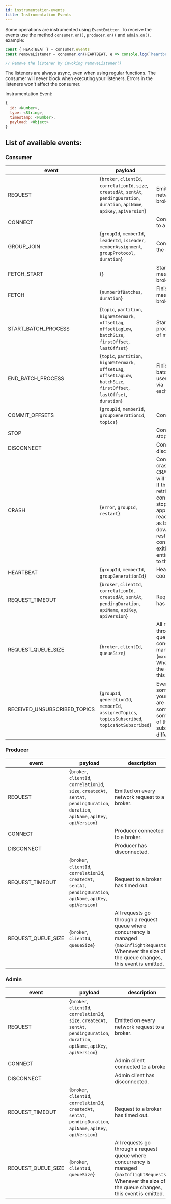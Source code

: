 ```yaml
---
id: instrumentation-events
title: Instrumentation Events
---
```


Some operations are instrumented using `EventEmitter`. To receive the events use the method `consumer.on()`, `producer.on()` and `admin.on()`, example:

```javascript
const { HEARTBEAT } = consumer.events
const removeListener = consumer.on(HEARTBEAT, e => console.log(`heartbeat at ${e.timestamp}`))

// Remove the listener by invoking removeListener()
```

The listeners are always async, even when using regular functions. The consumer will never block when executing your listeners. Errors in the listeners won't affect the consumer.

Instrumentation Event:

```javascript
{
  id: <Number>,
  type: <String>,
  timestamp: <Number>,
  payload: <Object>
}
```

## <a name="list"> List of available events:

### <a name="consumer"></a> Consumer

| event               | payload                                                                                                                                                                                                       | description |
|---------------------|---------------------------------------------------------------------------------------------------------------------------------------------------------------------------------------------------------------|-------------|
| REQUEST             | {`broker`, `clientId`, `correlationId`, `size`, `createdAt`, `sentAt`, `pendingDuration`, `duration`, `apiName`, `apiKey`, `apiVersion`} | Emitted on every network request to a broker |
| CONNECT             |                                                                                                                                                                                                               | Consumer connected to a broker. |
| GROUP_JOIN          | {`groupId`, `memberId`, `leaderId`, `isLeader`, `memberAssignment`, `groupProtocol`, `duration`}                                                                                                                   | Consumer has joined the group. |
| FETCH_START         | {}                                                                                                                                                                                                            | Starting to fetch messages from brokers. |
| FETCH               | {`numberOfBatches`, `duration`}                                                                                                                                                                           | Finished fetching messages from the brokers. |
| START_BATCH_PROCESS | {`topic`, `partition`, `highWatermark`, `offsetLag`, `offsetLagLow`, `batchSize`, `firstOffset`, `lastOffset`}                                                                                | Starting user processing of a batch of messages. |
| END_BATCH_PROCESS   | {`topic`, `partition`, `highWatermark`, `offsetLag`, `offsetLagLow`, `batchSize`, `firstOffset`, `lastOffset`, `duration`}                                                                  | Finished processing a batch. This includes user-land processing via `eachMessage`/`eachBatch`. |
| COMMIT_OFFSETS      | {`groupId`, `memberId`, `groupGenerationId`, `topics`}                                                                                                                                                | Committed offsets. |
| STOP                |                                                                                                                                                                                                               | Consumer has stopped. |
| DISCONNECT          |                                                                                                                                                                                                               | Consumer has disconnected. |
| CRASH               | {`error`, `groupId`, `restart`}                                                                                                                                                                                      | Consumer has crashed. In the case of CRASH, the consumer will try to restart itself. If the error is not retriable, the consumer will instead stop and exit. If your application wants to react to the error, such as by cleanly shutting down resources,</br>restarting the consumer itself, or exiting the process entirely, it should listen to the CRASH event. |
| HEARTBEAT           | {`groupId`, `memberId`, `groupGenerationId`}                                                                                                                                                            | Heartbeat sent to the coordinator. |
| REQUEST_TIMEOUT     | {`broker`, `clientId`, `correlationId`, `createdAt`, `sentAt`, `pendingDuration`, `apiName`, `apiKey`, `apiVersion`}                                 | Request to a broker has timed out. |
| REQUEST_QUEUE_SIZE  | {`broker`, `clientId`, `queueSize`}                                                                                                                                                      | All requests go through a request queue where concurrency is managed (`maxInflightRequests`). Whenever the size of the queue changes, this event is emitted. |
| RECEIVED_UNSUBSCRIBED_TOPICS | {`groupId`, `generationId`, `memberId`, `assignedTopics`, `topicsSubscribed`, `topicsNotSubscribed`} | Event emitted when some members of your consumer group are subscribed to some topics, and some other members of the group are subscribed to a different set of topics. |

### <a name="producer"></a> Producer

| event               | payload                                                                                                                                                                                                       | description |
|---------------------|---------------------------------------------------------------------------------------------------------------------------------------------------------------------------------------------------------------|-------------|
| REQUEST             | {`broker`, `clientId`, `correlationId`, `size`, `createdAt`, `sentAt`, `pendingDuration`, `duration`, `apiName`, `apiKey`, `apiVersion`} | Emitted on every network request to a broker. |
| CONNECT            |                                                                                                                                                                                                               | Producer connected to a broker. |
| DISCONNECT         |                                                                                                                                                                                                               | Producer has disconnected. |
| REQUEST_TIMEOUT    | {`broker`, `clientId`, `correlationId`, `createdAt`, `sentAt`, `pendingDuration`, `apiName`, `apiKey`, `apiVersion`}                                 | Request to a broker has timed out. |
| REQUEST_QUEUE_SIZE | {`broker`, `clientId`, `queueSize`}                                                                                                                                                      | All requests go through a request queue where concurrency is managed (`maxInflightRequests`). Whenever the size of the queue changes, this event is emitted. |


### <a name="admin"></a> Admin

| event               | payload                                                                                                                                                                                                       | description |
|---------------------|---------------------------------------------------------------------------------------------------------------------------------------------------------------------------------------------------------------|-------------|
| REQUEST             | {`broker`, `clientId`, `correlationId`, `size`, `createdAt`, `sentAt`, `pendingDuration`, `duration`, `apiName`, `apiKey`, `apiVersion`} | Emitted on every network request to a broker. |
| CONNECT            |                                                                                                                                                                                                               | Admin client connected to a broker |
| DISCONNECT         |                                                                                                                                                                                                               | Admin client has disconnected. |
| REQUEST_TIMEOUT    | {`broker`, `clientId`, `correlationId`, `createdAt`, `sentAt`, `pendingDuration`, `apiName`, `apiKey`, `apiVersion`}                                 | Request to a broker has timed out. |
| REQUEST_QUEUE_SIZE | {`broker`, `clientId`, `queueSize`}                                                                                                                                                      | All requests go through a request queue where concurrency is managed (`maxInflightRequests`). Whenever the size of the queue changes, this event is emitted. |
